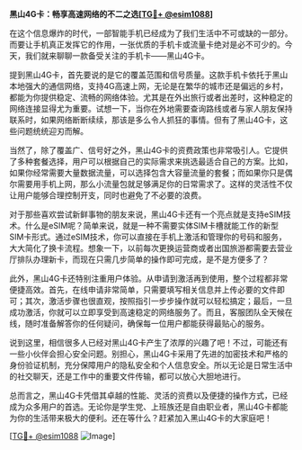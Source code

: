 **黑山4G卡：畅享高速网络的不二之选[[TG💪+ @esim1088](https://t.me/s/esim1088)]**

在这个信息爆炸的时代，一部智能手机已经成为了我们生活中不可或缺的一部分。而要让手机真正发挥它的作用，一张优质的手机卡或流量卡绝对是必不可少的。今天，我们就来聊聊一款备受关注的手机卡——黑山4G卡。

提到黑山4G卡，首先要说的是它的覆盖范围和信号质量。这款手机卡依托于黑山本地强大的通信网络，支持4G高速上网，无论是在繁华的城市还是偏远的乡村，都能为你提供稳定、流畅的网络体验。尤其是在外出旅行或者出差时，这种稳定的网络连接显得尤为重要。试想一下，当你在外地需要查询路线或者与家人朋友保持联系时，如果网络断断续续，那该是多么令人抓狂的事情。但有了黑山4G卡，这些问题统统迎刃而解。

当然了，除了覆盖广、信号好之外，黑山4G卡的资费政策也非常吸引人。它提供了多种套餐选择，用户可以根据自己的实际需求来挑选最适合自己的方案。比如，如果你经常需要大量数据流量，可以选择包含大容量流量的套餐；而如果你只是偶尔需要用手机上网，那么小流量包就足够满足你的日常需求了。这样的灵活性不仅让用户能够合理控制开支，同时也避免了不必要的浪费。

对于那些喜欢尝试新鲜事物的朋友来说，黑山4G卡还有一个亮点就是支持eSIM技术。什么是eSIM呢？简单来说，就是一种不需要实体SIM卡槽就能工作的新型SIM卡形式。通过eSIM技术，你可以直接在手机上激活和管理你的号码和服务，大大简化了换卡流程。想象一下，以前每次更换运营商或者出国旅游都需要去营业厅排队办理新卡，而现在只需几步简单的操作即可完成，是不是方便多了？

此外，黑山4G卡还特别注重用户体验。从申请到激活再到使用，整个过程都非常便捷高效。首先，在线申请非常简单，只需要填写相关信息并上传必要的文件即可；其次，激活步骤也很直观，按照指引一步步操作就可以轻松搞定；最后，一旦成功激活，你就可以立即享受到高速稳定的网络服务了。而且，客服团队全天候在线，随时准备解答你的任何疑问，确保每一位用户都能获得最贴心的服务。

说到这里，相信很多人已经对黑山4G卡产生了浓厚的兴趣了吧！不过，可能还有一些小伙伴会担心安全问题。别担心，黑山4G卡采用了先进的加密技术和严格的身份验证机制，充分保障用户的隐私安全和个人信息安全。所以无论是日常生活中的社交聊天，还是工作中的重要文件传输，都可以放心大胆地进行。

总而言之，黑山4G卡凭借其卓越的性能、灵活的资费以及便捷的操作方式，已经成为众多用户的首选。无论你是学生党、上班族还是自由职业者，黑山4G卡都能为你的生活带来极大的便利。还在等什么？赶紧加入黑山4G卡的大家庭吧！

[[TG💪+ @esim1088](https://t.me/s/esim1088) ![Image](https://i.postimg.cc/4NQfJmqS/Snipaste-2025-05-13-00-14-12.png)]